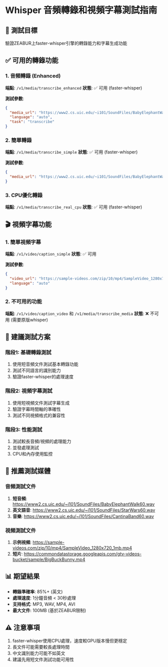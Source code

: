 # Whisper 音頻轉錄和視頻字幕測試指南

## 🎯 測試目標
驗證ZEABUR上faster-whisper引擎的轉錄能力和字幕生成功能

## ✅ 可用的轉錄功能

### 1. 音頻轉錄 (Enhanced)
**端點**: `/v1/media/transcribe_enhanced`
**狀態**: ✅ 可用 (faster-whisper)

**測試參數**:
```json
{
  "media_url": "https://www2.cs.uic.edu/~i101/SoundFiles/BabyElephantWalk60.wav",
  "language": "auto",
  "task": "transcribe"
}
```

### 2. 簡單轉錄
**端點**: `/v1/media/transcribe_simple`
**狀態**: ✅ 可用 (faster-whisper)

**測試參數**:
```json
{
  "media_url": "https://www2.cs.uic.edu/~i101/SoundFiles/BabyElephantWalk60.wav"
}
```

### 3. CPU優化轉錄
**端點**: `/v1/media/transcribe_real_cpu`
**狀態**: ✅ 可用 (faster-whisper)

## 🎬 視頻字幕功能

### 1. 簡單視頻字幕
**端點**: `/v1/video/caption_simple`
**狀態**: ✅ 可用

**測試參數**:
```json
{
  "video_url": "https://sample-videos.com/zip/10/mp4/SampleVideo_1280x720_1mb.mp4",
  "language": "auto"
}
```

### 2. 不可用的功能
**端點**: `/v1/video/caption_video` 和 `/v1/media/transcribe_media`
**狀態**: ❌ 不可用 (需要原版whisper)

## 🧪 建議測試方案

### 階段1: 基礎轉錄測試
1. 使用短音頻文件測試基本轉錄功能
2. 測試不同語言的識別能力
3. 驗證faster-whisper的處理速度

### 階段2: 視頻字幕測試
1. 使用短視頻文件測試字幕生成
2. 驗證字幕時間軸的準確性
3. 測試不同視頻格式的兼容性

### 階段3: 性能測試
1. 測試較長音頻/視頻的處理能力
2. 並發處理測試
3. CPU和內存使用監控

## 🎯 推薦測試媒體

### 音頻測試文件
1. **短音頻**: https://www2.cs.uic.edu/~i101/SoundFiles/BabyElephantWalk60.wav
2. **英文語音**: https://www2.cs.uic.edu/~i101/SoundFiles/StarWars60.wav
3. **音樂**: https://www2.cs.uic.edu/~i101/SoundFiles/CantinaBand60.wav

### 視頻測試文件
1. **示例視頻**: https://sample-videos.com/zip/10/mp4/SampleVideo_1280x720_1mb.mp4
2. **短片**: https://commondatastorage.googleapis.com/gtv-videos-bucket/sample/BigBuckBunny.mp4

## 📊 期望結果
- **轉錄準確率**: 85%+ (英文)
- **處理速度**: 1分鐘音頻 < 30秒處理
- **支持格式**: MP3, WAV, MP4, AVI
- **最大文件**: 100MB (基於ZEABUR限制)

## ⚠️ 注意事項
1. faster-whisper使用CPU處理，速度較GPU版本慢但更穩定
2. 長文件可能需要較長處理時間
3. 中文識別能力可能不如英文
4. 建議先用短文件測試功能可用性

